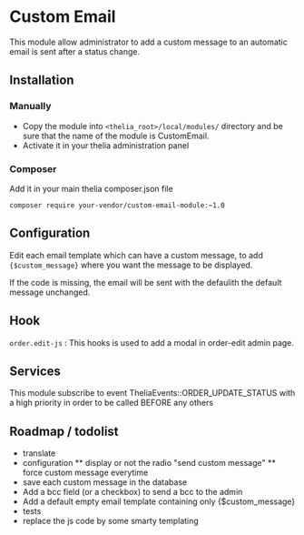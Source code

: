 # Custom Email

This module allow administrator to add a custom message to an automatic email is sent after a status change.

## Installation


### Manually

* Copy the module into ```<thelia_root>/local/modules/``` directory and be sure that the name of the module is CustomEmail.
* Activate it in your thelia administration panel

### Composer

Add it in your main thelia composer.json file

```
composer require your-vendor/custom-email-module:~1.0
```

## Configuration

Edit each email template which can have a custom message, to add
`{$custom_message}` where you want the message to be displayed.

If the code is missing, the email will be sent with the defaulith the default message unchanged.


## Hook

`order.edit-js` : This hooks is used to add a modal in order-edit admin page.


## Services

This module subscribe to event TheliaEvents::ORDER_UPDATE_STATUS with a high
priority in order to be called BEFORE any others

## Roadmap / todolist

* translate
* configuration
** display or not the radio "send custom message"
** force custom message everytime
* save each custom message in the database
* Add a bcc field (or a checkbox) to send a bcc to the admin
* Add a default empty email template containing only {$custom_message}
* tests
* replace the js code by some smarty templating


